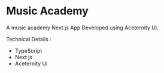 # Music Academy
A music academy Next.js App
Developed using Aceternity Ui.

Technical Details :
* TypeScript
* Next.js
* Aceternity Ui
